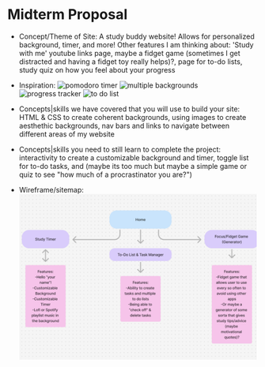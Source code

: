 # Midterm Proposal
- Concept/Theme of Site: A study buddy website! Allows for personalized background, timer, and more! Other features I am thinking about: 'Study with me' youtube links page, maybe a fidget game (sometimes I get distracted and having a fidget toy really helps)?, page for to-do lists, study quiz on how you feel about your progress
- Inspiration:
	![pomodoro timer](https://preview.atlaq.com/aa3535d92d40f7b71b337fe13b5ee7a2_studywithme.io.png)
    ![multiple backgrounds](https://studywithme.io/aesthetic-pomodoro-timer/5d7815a1b9d45ab32671.png)
    ![progress tracker](https://uploads-ssl.webflow.com/604e1492fc9c578db820da1e/60c622867509fd3c1e43d965_demo.png)
    ![to do list](https://marketplace.canva.com/EAEmXkEJwrY/1/0/1131w/canva-soft-muted-colours-floral-to-do-list-planner-CMKQ32xZMVQ.jpg)
- Concepts|skills we have covered that you will use to build your site: HTML & CSS to create coherent backgrounds, using images to create aesthethic backgrounds, nav bars and links to navigate between different areas of my website
- Concepts|skills you need to still learn to complete the project: interactivity to create a customizable background and timer, toggle list for to-do tasks, and (maybe its too much but maybe a simple game or quiz to see "how much of a procrastinator you are?")

- Wireframe/sitemap:
![website wireframe](productivityWeb.png)


